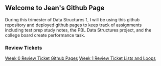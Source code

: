 ## Welcome to Jean's Github Page

During this trimester of Data Structures 1, I will be using this github repository and deployed github pages to keep track of assignments including test prep study notes, the PBL Data Structures project, and the college board create performance task. 

### Review Tickets
[Week 0 Review Ticket Github Pages](https://github.com/jeankim05/tri3teambigmac/issues/15)
[Week 1 Review Ticket Lists and Loops](https://github.com/jeankim05/jeanapcsptri3/issues/2)

